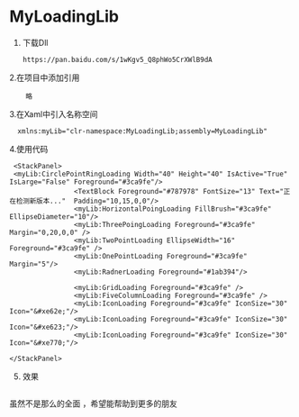 # MyLoadingLib

1. 下载Dll

       https://pan.baidu.com/s/1wKgv5_Q8phWo5CrXWlB9dA

2.在项目中添加引用

        略

3.在Xaml中引入名称空间

      xmlns:myLib="clr-namespace:MyLoadingLib;assembly=MyLoadingLib"

4.使用代码

     <StackPanel>
     <myLib:CirclePointRingLoading Width="40" Height="40" IsActive="True" IsLarge="False" Foreground="#3ca9fe"/>
                    <TextBlock Foreground="#787978" FontSize="13" Text="正在检测新版本..."  Padding="10,15,0,0"/>
                    <myLib:HorizontalPoingLoading FillBrush="#3ca9fe" EllipseDiameter="10"/>
                    <myLib:ThreePoingLoading Foreground="#3ca9fe" Margin="0,20,0,0" />
                    <myLib:TwoPointLoading EllipseWidth="16" Foreground="#3ca9fe" />
                    <myLib:OnePointLoading Foreground="#3ca9fe" Margin="5"/>
                    <myLib:RadnerLoading Foreground="#1ab394"/>
                   
                    <myLib:GridLoading Foreground="#3ca9fe" />
                    <myLib:FiveColumnLoading Foreground="#3ca9fe" />
                    <myLib:IconLoading Foreground="#3ca9fe" IconSize="30" Icon="&#xe62e;"/>
                    <myLib:IconLoading Foreground="#3ca9fe" IconSize="30" Icon="&#xe623;"/>
                    <myLib:IconLoading Foreground="#3ca9fe" IconSize="30" Icon="&#xe770;"/>

    </StackPanel>    


5.    效果
<img src="https://img-blog.csdn.net/20180514173432909" alt="">

虽然不是那么的全面 ，希望能帮助到更多的朋友

